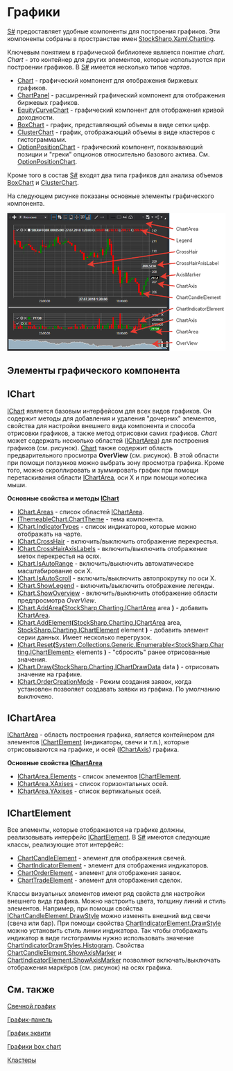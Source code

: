 # Графики

[S\#](../../api.md) предоставляет удобные компоненты для построения графиков. Эти компоненты собраны в пространстве имен [StockSharp.Xaml.Charting](xref:StockSharp.Xaml.Charting). 

Ключевым понятием в графической библиотеке является понятие *chart*. *Chart* \- это контейнер для других элементов, которые используются при построении графиков. В [S\#](../../api.md) имеется несколько типов *чартов*. 

- [Chart](xref:StockSharp.Xaml.Charting.Chart) \- графический компонент для отображения биржевых графиков.
- [ChartPanel](xref:StockSharp.Xaml.Charting.ChartPanel) \- расширенный графический компонент для отображения биржевых графиков.
- [EquityCurveChart](xref:StockSharp.Xaml.Charting.EquityCurveChart) \- графический компонент для отображения кривой доходности.
- [BoxChart](charts/box_chart.md) \- график, представляющий объемы в виде сетки цифр.
- [ClusterChart](charts/cluster_chart.md) \- график, отображающий объемы в виде кластеров с гистограммами.
- [OptionPositionChart](xref:StockSharp.Xaml.Charting.OptionPositionChart) \- графический компонент, показывающий позиции и "греки" опционов относительно базового актива. См. [OptionPositionChart](options/position_chart.md).

Кроме того в состав [S\#](../../api.md) входят два типа графиков для анализа объемов [BoxChart](charts/box_chart.md) и [ClusterChart](charts/cluster_chart.md). 

На следующем рисунке показаны основные элементы графического компонента. 

![Gui ChartElements](../../../images/gui_chartelements.png)

## Элементы графического компонента

## IChart

[IChart](xref:StockSharp.Charting.IChart) является базовым интерфейсом для всех видов графиков. Он содержит методы для добавления и удаления "дочерних" элементов, свойства для настройки внешнего вида компонента и способа отрисовки графиков, а также метод отрисовки самих графиков. *Chart* может содержать несколько областей ([IChartArea](xref:StockSharp.Charting.IChartArea)) для построения графиков (см. рисунок). [Chart](xref:StockSharp.Xaml.Charting.Chart) также содержит область предварительного просмотра **OverView** (см. рисунок). В этой области при помощи ползунков можно выбрать зону просмотра графика. Кроме того, можно скроллировать и зуммировать график при помощи перетаскивания области [IChartArea](xref:StockSharp.Charting.IChartArea), оси X и при помощи колесика мыши. 

**Основные свойства и методы [IChart](xref:StockSharp.Charting.IChart)**

- [IChart.Areas](xref:StockSharp.Charting.IChart.Areas) \- список областей [IChartArea](xref:StockSharp.Charting.IChartArea).
- [IThemeableChart.ChartTheme](xref:StockSharp.Charting.IThemeableChart.ChartTheme) \- тема компонента.
- [IChart.IndicatorTypes](xref:StockSharp.Charting.IChart.IndicatorTypes) \- список индикаторов, которые можно отображать на чарте.
- [IChart.CrossHair](xref:StockSharp.Charting.IChart.CrossHair) \- включить\/выключить отображение перекрестья.
- [IChart.CrossHairAxisLabels](xref:StockSharp.Charting.IChart.CrossHairAxisLabels) \- включить\/выключить отображение меток перекрестья на осях.
- [IChart.IsAutoRange](xref:StockSharp.Charting.IChart.IsAutoRange) \- включить\/выключить автоматическое масштабирование оси X.
- [IChart.IsAutoScroll](xref:StockSharp.Charting.IChart.IsAutoScroll) \- включить\/выключить автопрокрутку по оси X.
- [IChart.ShowLegend](xref:StockSharp.Charting.IChart.ShowLegend) \- включить\/выключить отображение легенды.
- [IChart.ShowOverview](xref:StockSharp.Charting.IChart.ShowOverview) \- включить\/выключить отображение области предпросмотра *OverView*.
- [IChart.AddArea](xref:StockSharp.Charting.IChart.AddArea(StockSharp.Charting.IChartArea))**(**[StockSharp.Charting.IChartArea](xref:StockSharp.Charting.IChartArea) area **)** \- добавить [IChartArea](xref:StockSharp.Charting.IChartArea).
- [IChart.AddElement](xref:StockSharp.Charting.IChart.AddElement(StockSharp.Charting.IChartArea,StockSharp.Charting.IChartElement))**(**[StockSharp.Charting.IChartArea](xref:StockSharp.Charting.IChartArea) area, [StockSharp.Charting.IChartElement](xref:StockSharp.Charting.IChartElement) element **)** \- добавить элемент серии данных. Имеет несколько перегрузок.
- [IChart.Reset](xref:StockSharp.Charting.IChart.Reset(System.Collections.Generic.IEnumerable{StockSharp.Charting.IChartElement}))**(**[System.Collections.Generic.IEnumerable\<StockSharp.Charting.IChartElement\>](xref:System.Collections.Generic.IEnumerable`1) elements **)** \- "сбросить" ранее отрисованные значения.
- [IChart.Draw](xref:StockSharp.Charting.IThemeableChart.Draw(StockSharp.Charting.IChartDrawData))**(**[StockSharp.Charting.IChartDrawData](xref:StockSharp.Charting.IChartDrawData) data **)** \- отрисовать значение на графике.
- [IChart.OrderCreationMode](xref:StockSharp.Charting.IChart.OrderCreationMode) \- Режим создания заявок, когда установлен позволяет создавать заявки из графика. По умолчанию выключено.

## IChartArea

[IChartArea](xref:StockSharp.Charting.IChartArea) \- область построения графика, является контейнером для элементов [IChartElement](xref:StockSharp.Charting.IChartElement) (индикаторы, свечи и т.п.), которые отрисовываются на графике, и осей ([IChartAxis](xref:StockSharp.Charting.IChartAxis)) графика. 

**Основные свойства [IChartArea](xref:StockSharp.Charting.IChartArea)**

- [IChartArea.Elements](xref:StockSharp.Charting.IChartArea.Elements) \- список элементов [IChartElement](xref:StockSharp.Charting.IChartElement).
- [IChartArea.XAxises](xref:StockSharp.Charting.IChartArea.XAxises) \- список горизонтальных осей.
- [IChartArea.YAxises](xref:StockSharp.Charting.IChartArea.YAxises) \- список вертикальных осей.

## IChartElement

Все элементы, которые отображаются на графике должны, реализовывать интерфейс [IChartElement](xref:StockSharp.Charting.IChartElement). В [S\#](../../api.md) имеются следующие классы, реализующие этот интерфейс: 

- [ChartCandleElement](xref:StockSharp.Xaml.Charting.ChartCandleElement) \- элемент для отображения свечей.
- [ChartIndicatorElement](xref:StockSharp.Xaml.Charting.ChartIndicatorElement) \- элемент для отображения индикаторов.
- [ChartOrderElement](xref:StockSharp.Xaml.Charting.ChartOrderElement) \- элемент для отображения заявок.
- [ChartTradeElement](xref:StockSharp.Xaml.Charting.ChartTradeElement) \- элемент для оторбажения сделок.

Классы визуальных элементов имеют ряд свойств для настройки внешнего вида графика. Можно настроить цвета, толщину линий и стиль элементов. Например, при помощи свойства [IChartCandleElement.DrawStyle](xref:StockSharp.Charting.IChartCandleElement.DrawStyle) можно изменять внешний вид свечи (свеча или бар). При помощи свойства [ChartIndicatorElement.DrawStyle](xref:StockSharp.Xaml.Charting.ChartIndicatorElement.DrawStyle) можно установить стиль линии индикатора. Так чтобы отображать индикатор в виде гистограммы нужно использовать значение [ChartIndicatorDrawStyles.Histogram](xref:StockSharp.Charting.ChartIndicatorDrawStyles.Histogram). Свойства [ChartCandleElement.ShowAxisMarker](xref:StockSharp.Xaml.Charting.ChartCandleElement.ShowAxisMarker) и [ChartIndicatorElement.ShowAxisMarker](xref:StockSharp.Xaml.Charting.ChartIndicatorElement.ShowAxisMarker) позволяют включать\/выключать отображения маркёров (см. рисунок) на осях графика. 

## См. также

[Свечной график](charts/candle_chart.md)

[График\-панель](charts/candle_chart_panel.md)

[График эквити](charts/equity_curve_chart.md)

[Графики box chart](charts/box_chart.md)

[Кластеры](charts/cluster_chart.md)
